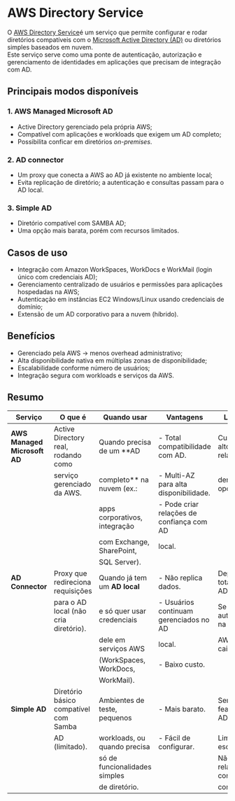 # AWS Directory Service 

O [AWS Directory Service](https://aws.amazon.com/pt/directoryservice)é um
serviço que permite configurar e rodar diretórios compatíveis com o
[Microsoft Active Directory (AD)](https://pt.wikipedia.org/wiki/Active_Directory)
ou diretórios simples baseados em nuvem.  
Este serviço serve como uma ponte de autenticação, autorização e gerenciamento
de identidades em aplicações que precisam de integração com AD.

## Principais modos disponíveis

### 1. AWS Managed Microsoft AD
- Active Directory gerenciado pela própria AWS;
- Compatível com aplicações e workloads que exigem um AD completo;
- Possibilita conficar em diretórios _on-premises_.

### 2. AD connector
- Um proxy que conecta a AWS ao AD já existente no ambiente local;
- Evita replicação de diretório; a autenticação e consultas passam para o AD local.

### 3. Simple AD
- Diretório compatível com SAMBA AD;
- Uma opção mais barata, porém com recursos limitados.

## Casos de uso

- Integração com Amazon WorkSpaces, WorkDocs e WorkMail (login único com credenciais AD);
- Gerenciamento centralizado de usuários e permissões para aplicações hospedadas na AWS;
- Autenticação em instâncias EC2 Windows/Linux usando credenciais de domínio;
- Extensão de um AD corporativo para a nuvem (híbrido).

## Benefícios

- Gerenciado pela AWS → menos overhead administrativo;
- Alta disponibilidade nativa em múltiplas zonas de disponibilidade;
- Escalabilidade conforme número de usuários;
- Integração segura com workloads e serviços da AWS.


## Resumo

| Serviço                  | O que é                                | Quando usar                  | Vantagens                                  | Limitações                    |
|---------------------------|----------------------------------------|------------------------------|--------------------------------------------|--------------------------------|
| **AWS Managed Microsoft AD** | Active Directory real, rodando como   | Quando precisa de um **AD     | - Total compatibilidade com AD.             | Custo mais alto em relação às  |
|                           | serviço gerenciado da AWS.             | completo** na nuvem (ex.:     | - Multi-AZ para alta disponibilidade.       | demais opções.                 |
|                           |                                        | apps corporativos, integração | - Pode criar relações de confiança com AD   |                                |
|                           |                                        | com Exchange, SharePoint,     |   local.                                    |                                |
|                           |                                        | SQL Server).                  |                                            |                                |
| **AD Connector**          | Proxy que redireciona requisições      | Quando já tem um **AD local** | - Não replica dados.                        | Depende totalmente do AD local.|
|                           | para o AD local (não cria diretório).  | e só quer usar credenciais    | - Usuários continuam gerenciados no AD      | Se ele cair, a autenticação na |
|                           |                                        | dele em serviços AWS          |   local.                                    | AWS também cai.                 |
|                           |                                        | (WorkSpaces, WorkDocs,        | - Baixo custo.                              |                                |
|                           |                                        | WorkMail).                    |                                            |                                |
| **Simple AD**             | Diretório básico compatível com Samba  | Ambientes de teste, pequenos  | - Mais barato.                              | Sem todas as features do AD.   |
|                           | AD (limitado).                         | workloads, ou quando precisa  | - Fácil de configurar.                      | Limitado em escalabilidade.    |
|                           |                                        | só de funcionalidades simples |                                            | Não suporta relações de confiança|
|                           |                                        | de diretório.                 |                                            | com AD local.                   |